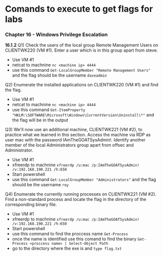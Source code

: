 # Comands to execute  to get flags for labs

### Chapter 16 - Windows Privilege Escalation

**16.1.2**
Q1) Check the users of the local group Remote Management Users on CLIENTWK220 (VM #1). Enter a user which is in this group apart from steve.
  - Use VM #1
  - netcat to machnine `nc <machine ip> 4444`
  - use this command `Get-LocalGroupMember "Remote Management Users"` and the flag should be the username `daveadmin`

Q2) Enumerate the installed applications on CLIENTWK220 (VM #1) and find the flag.
  - Use VM #1
  - netcat to machnine `nc <machine ip> 4444`
  - use this command `Get-ItemProperty "HKLM:\SOFTWARE\Microsoft\Windows\CurrentVersion\Uninstall\*"` and the flag will be in the output

Q3) We'll now use an additional machine, CLIENTWK221 (VM #2), to practice what we learned in this section. Access the machine via RDP as user mac with the password IAmTheGOATSysAdmin!. Identify another member of the local Administrators group apart from offsec and Administrator.
  - Use VM #1
  - xfreerdp to machnine `xfreerdp /u:mac /p:IAmTheGOATSysAdmin! /v:192.168.190.221 /h:650`
  - Start powershell
  - use this command `Get-LocalGroupMember "Administrators"` and the flag should be the username `roy`

Q4) Enumerate the currently running processes on CLIENTWK221 (VM #2). Find a non-standard process and locate the flag in the directory of the corresponding binary file.
  - Use VM #1
  - xfreerdp to machnine `xfreerdp /u:mac /p:IAmTheGOATSysAdmin! /v:192.168.190.221 /h:650`
  - Start powershell
  - use this command to find the proccess name `Get-Process`
  - once the name is identified use this comand to find the binary `Get-Process <proccess name> | Select-Object Path`
  - go to the directory where the exe is and `type flag.txt`

    

